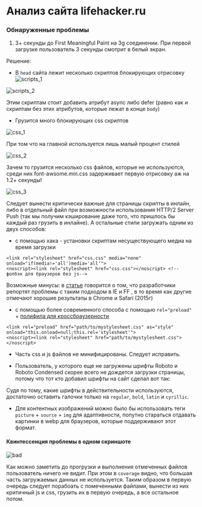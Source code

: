 # Анализ сайта lifehacker.ru
### Обнаруженные проблемы
1. 3+ секунды до First Meaningful Paint на 3g соединении. При первой загрузке пользователь 3 секунды смотрит в белый экран.

Решение: 

- В `head` сайта лежит несколько скриптов блокирующих отрисовку
![scripts_1](https://i.imgur.com/I8R3PcF.png)

![scripts_2](https://i.imgur.com/7BtBmrn.png)

Этим скриптам стоит добавить атрибут async либо defer (равно как и скриптам без этих атрибутов, которые лежат в конце `body`)

- Грузится много блокирующих css скриптов

![css_1](https://i.imgur.com/oHFGCcx.png)

При том что на главной используется лишь малый процент стилей

![css_2](https://i.imgur.com/B1R1Ue4.png)

Зачем то грузится несколько css файлов, которые не используются, среди них font-awsome.min.css задерживает первую отрисовку аж на 1.2+ секунды!

![css_3](https://i.imgur.com/exAP1HM.png)

Следует вынести критически важные для страницы скрипты в инлайн, либо в отдельный файл при возможности использования HTTP/2 Server Push (так мы получим кэширование даже того, что пришлось бы каждый раз грузить в инлайне). А остальные стили загружать одним из двух способов:

* с помощью хака - установки скриптам несуществующего медиа на время загрузки

```
<link rel="stylesheet" href="css.css" media="none" onload="if(media!='all')media='all'">
<noscript><link rel="stylesheet" href="css.css"></noscript> <!-- фолбэк для браузеров без js-->
```

Возможные минусы: в [статье](https://keithclark.co.uk/articles/loading-css-without-blocking-render/)
говорится о том, что разработчики репортят проблемы с таким подходом в IE и FF 
, в то время как другие отмечают хорошие результаты в Chrome и Safari (2015г)

* с помощью более современного способа с помощью `rel="preload"` + [полифила для кроссбраузерности](https://github.com/filamentgroup/loadCSS)
```
<link rel="preload" href="path/to/mystylesheet.css" as="style" onload="this.onload=null;this.rel='stylesheet'">
<noscript><link rel="stylesheet" href="path/to/mystylesheet.css"></noscript>
```

- Часть css и js файлов не минифицированы. Следует исправить.

- Пользователь, у которого еще не загружены шрифты Roboto и Roboto Condensed скорее всего не дождется загрузки страницы, потому что тот кто добавил шрифты на сайт сделал вот так:

Судя по тому, какие шрифты в действительности используются, достаточно оставить галочки только на `regular`, `bold`, `latin` и `cyrillic`.

- Для контентных изображений можно было бы использовать теги `picture` + `source` + `img` для адаптивности, попутно стараться отдавать картинки в webp для браузеров, которые поддерживают этот формат.

#### Квинтессенция проблемы в одном скриншоте

![bad](https://i.imgur.com/3Xr6Z4E.png)

Как можно заметить до прогрузки и выполнения отмеченных файлов пользователь ничего не видит. При этом в `coverage` видно, что большая часть загружаемых данных не используется. Таким образом в первую очередь следует порабоать с помеченными файлами, вынести из них критичный js и сss, грузить их в первую очередь, а все остальное потом.
